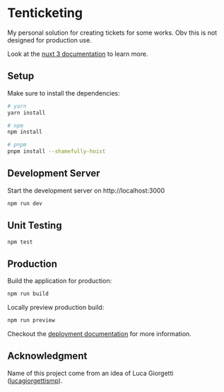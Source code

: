 # Tenticketing

My personal solution for creating tickets for some works. Obv this is not designed for production use.

Look at the [nuxt 3 documentation](https://v3.nuxtjs.org) to learn more.

## Setup

Make sure to install the dependencies:

```sh
# yarn
yarn install

# npm
npm install

# pnpm
pnpm install --shamefully-hoist
```

## Development Server

Start the development server on http://localhost:3000

```sh
npm run dev
```

## Unit Testing

```sh
npm test
```

## Production

Build the application for production:

```sh
npm run build
```

Locally preview production build:

```sh
npm run preview
```

Checkout the [deployment documentation](https://v3.nuxtjs.org/guide/deploy/presets) for more information.

## Acknowledgment

Name of this project come from an idea of Luca Giorgetti ([lucagiorgettismp](https://github.com/lucagiorgettismp)).
